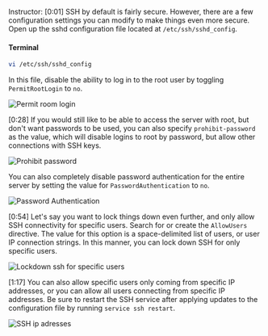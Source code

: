 Instructor: [0:01] SSH by default is fairly secure. However, there are a few configuration settings you can modify to make things even more secure. Open up the sshd configuration file located at `/etc/ssh/sshd_config`.

#### Terminal 

```bash
vi /etc/ssh/sshd_config
```
In this file, disable the ability to log in to the root user by toggling `PermitRootLogin` to `no`.

![Permit room login](https://res.cloudinary.com/dg3gyk0gu/image/upload/v1553630065/transcript-images/modify-server-configuration-to-lock-down-incoming-ssh-connections-permit-root-login.png)

[0:28] If you would still like to be able to access the server with root, but don't want passwords to be used, you can also specify `prohibit-password` as the value, which will disable logins to root by password, but allow other connections with SSH keys.

![Prohibit password](https://res.cloudinary.com/dg3gyk0gu/image/upload/v1553630066/transcript-images/modify-server-configuration-to-lock-down-incoming-ssh-connections-prohibit-password.png)

 You can also completely disable password authentication for the entire server by setting the value for `PasswordAuthentication` to `no`.

![Password Authentication](https://res.cloudinary.com/dg3gyk0gu/image/upload/v1553630065/transcript-images/modify-server-configuration-to-lock-down-incoming-ssh-connections-Password-Authentication.png)

[0:54] Let's say you want to lock things down even further, and only allow SSH connectivity for specific users. Search for or create the `AllowUsers` directive. The value for this option is a space-delimited list of users, or user IP connection strings. In this manner, you can lock down SSH for only specific users.

![Lockdown ssh for specific users](https://res.cloudinary.com/dg3gyk0gu/image/upload/v1553630066/transcript-images/modify-server-configuration-to-lock-down-incoming-ssh-connections-ssh-lock-down-users.png)

[1:17] You can also allow specific users only coming from specific IP addresses, or you can allow all users connecting from specific IP addresses. Be sure to restart the SSH service after applying updates to the configuration file by running `service ssh restart`.

![SSH ip adresses](https://res.cloudinary.com/dg3gyk0gu/image/upload/v1553630066/transcript-images/modify-server-configuration-to-lock-down-incoming-ssh-connections-ssh-ip.png)